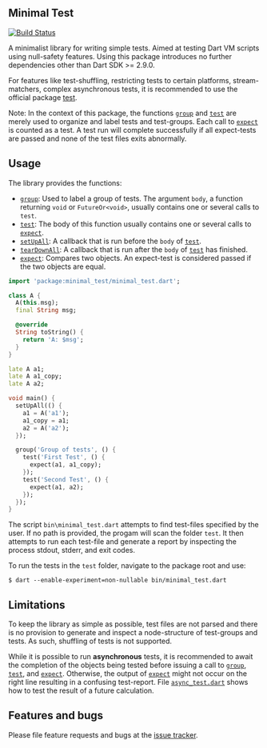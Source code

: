 ## Minimal Test
[![Build Status](https://travis-ci.com/simphotonics/minimal_test.svg?branch=master)](https://travis-ci.com/simphotonics/minimal_test)

A minimalist library for writing simple tests. Aimed at testing Dart VM scripts using null-safety features.
Using this package introduces no further dependencies other than Dart SDK >= 2.9.0.

For features like test-shuffling, restricting tests to certain platforms, stream-matchers, complex asynchronous tests, it is
recommended to use the official package [test].

Note: In the context of this package, the functions [`group`][group] and [`test`][test_function] are merely used to organize and label tests and test-groups.
Each call to [`expect`][expect] is counted as a test. A test run will complete successfully if all expect-tests are passed and none of the test files
exits abnormally.

## Usage

The library provides the functions:
* [`group`][group]: Used to label a group of tests. The argument `body`, a function returning `void` or `FutureOr<void>`, usually contains
    one or several calls to `test`.
* [`test`][test_function]: The body of this function usually contains one or several calls to [`expect`][expect].
* [`setUpAll`][setUpAll]: A callback that is run before the `body` of [`test`][test_function].
* [`tearDownAll`][tearDownAll]: A callback that is run after the `body` of [`test`][test_function] has finished.
* [`expect`][expect]: Compares two objects. An expect-test is considered passed if the two objects are equal.

```Dart
import 'package:minimal_test/minimal_test.dart';

class A {
  A(this.msg);
  final String msg;

  @override
  String toString() {
    return 'A: $msg';
  }
}

late A a1;
late A a1_copy;
late A a2;

void main() {
  setUpAll(() {
    a1 = A('a1');
    a1_copy = a1;
    a2 = A('a2');
  });

  group('Group of tests', () {
    test('First Test', () {
      expect(a1, a1_copy);
    });
    test('Second Test', () {
      expect(a1, a2);
    });
  });
}
```
The script `bin\minimal_test.dart` attempts to find test-files specified
by the user. If no path is provided, the progam will scan the folder `test`.
It then attempts to run each test-file and generate a report by inspecting
the process stdout, stderr, and exit codes.

To run the tests in the `test` folder, navigate to the package root and use:
```Console
$ dart --enable-experiment=non-nullable bin/minimal_test.dart
```

## Limitations

To keep the library as simple as possible, test files are not parsed
and there is no provision to generate and inspect a node-structure of
test-groups and tests. As such, shuffling of tests is not supported.

While it is possible to run **asynchronous** tests, it is recommended
to await the completion of the objects being tested before issuing a call to
[`group`][group], [`test`][test_function], and [`expect`][expect]. Otherwise, the output of [`expect`][expect] might not
occur on the right line resulting in a confusing test-report.
File [`async_test.dart`][async_test.dart] shows how to test the result of a future calculation.


## Features and bugs

Please file feature requests and bugs at the [issue tracker][tracker].

[tracker]: https://github.com/simphotonics/minimal_test/tracker

[test]: https://pub.dev/packages/test

[async_test.dart]: https://github.com/simphotonics/minimal_test/blob/master/example/async_test.dart

[expect]: https://pub.dev/packages/minimal_test/doc/api/minimal_test/group.html
[group]: https://pub.dev/packages/minimal_test/doc/api/minimal_test/group.html
[setUpAll]: https://pub.dev/packages/minimal_test/doc/api/minimal_test/setUpAll.html
[test_function]: https://pub.dev/packages/minimal_test/doc/api/minimal_test/test.html
[tearDownAll]: https://pub.dev/packages/minimal_test/doc/api/minimal_test/tearDownAll.html